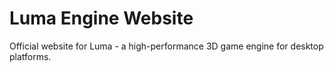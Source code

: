 # Luma Engine Website

Official website for Luma - a high-performance 3D game engine for desktop platforms.


